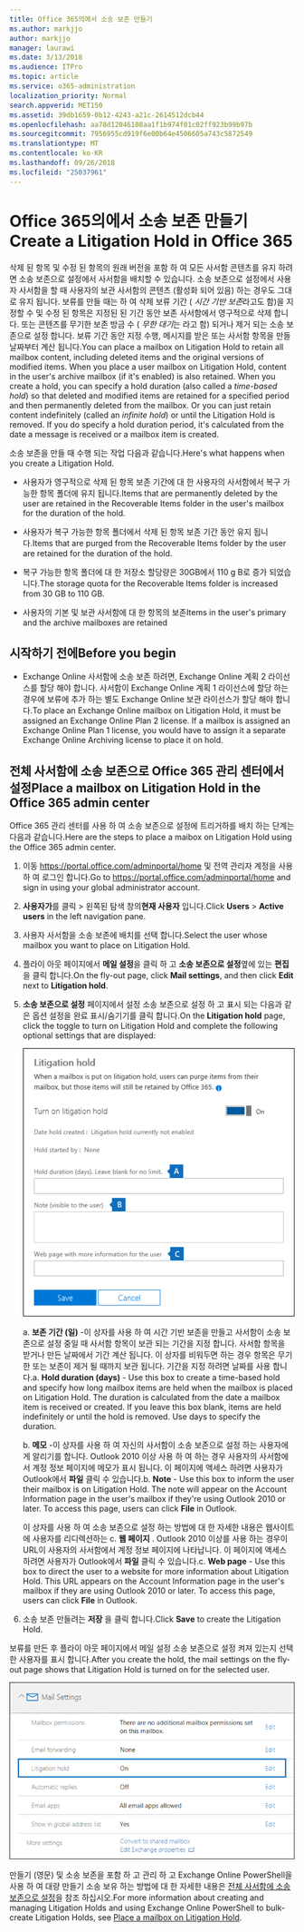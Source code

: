 ```yaml
---
title: Office 365의에서 소송 보존 만들기
ms.author: markjjo
author: markjjo
manager: laurawi
ms.date: 3/13/2018
ms.audience: ITPro
ms.topic: article
ms.service: o365-administration
localization_priority: Normal
search.appverid: MET150
ms.assetid: 39db1659-0b12-4243-a21c-2614512dcb44
ms.openlocfilehash: aa78d12046108aa1f1b974f01c02ff923b99b97b
ms.sourcegitcommit: 7956955cd919f6e00b64e4506605a743c5872549
ms.translationtype: MT
ms.contentlocale: ko-KR
ms.lasthandoff: 09/26/2018
ms.locfileid: "25037961"
---
```

# <a name="create-a-litigation-hold-in-office-365"></a><span data-ttu-id="9b606-102">Office 365의에서 소송 보존 만들기</span><span class="sxs-lookup"><span data-stu-id="9b606-102">Create a Litigation Hold in Office 365</span></span>

<span data-ttu-id="9b606-p101">삭제 된 항목 및 수정 된 항목의 원래 버전을 포함 하 여 모든 사서함 콘텐츠를 유지 하려면 소송 보존으로 설정에서 사서함을 배치할 수 있습니다. 소송 보존으로 설정에서 사용자 사서함을 할 때 사용자의 보관 사서함의 콘텐츠 (활성화 되어 있음) 하는 경우도 그대로 유지 됩니다. 보류를 만들 때는 하 여 삭제 보류 기간 ( *시간 기반 보존*라고도 함)을 지정할 수 및 수정 된 항목은 지정된 된 기간 동안 보존 사서함에서 영구적으로 삭제 합니다. 또는 콘텐츠를 무기한 보존 방금 수 ( *무한 대기*는 라고 함) 되거나 제거 되는 소송 보존으로 설정 합니다. 보류 기간 동안 지정 수행, 메시지를 받은 또는 사서함 항목을 만들 날짜부터 계산 됩니다.</span><span class="sxs-lookup"><span data-stu-id="9b606-p101">You can place a mailbox on Litigation Hold to retain all mailbox content, including deleted items and the original versions of modified items. When you place a user mailbox on Litigation Hold, content in the user's archive mailbox (if it's enabled) is also retained. When you create a hold, you can specify a hold duration (also called a *time-based hold*) so that deleted and modified items are retained for a specified period and then permanently deleted from the mailbox. Or you can just retain content indefinitely (called an *infinite hold*) or until the Litigation Hold is removed. If you do specify a hold duration period, it's calculated from the date a message is received or a mailbox item is created.</span></span> 
  
<span data-ttu-id="9b606-108">소송 보존을 만들 때 수행 되는 작업 다음과 같습니다.</span><span class="sxs-lookup"><span data-stu-id="9b606-108">Here's what happens when you create a Litigation Hold.</span></span>
  
- <span data-ttu-id="9b606-109">사용자가 영구적으로 삭제 된 항목 보존 기간에 대 한 사용자의 사서함에서 복구 가능한 항목 폴더에 유지 됩니다.</span><span class="sxs-lookup"><span data-stu-id="9b606-109">Items that are permanently deleted by the user are retained in the Recoverable Items folder in the user's mailbox for the duration of the hold.</span></span>
    
- <span data-ttu-id="9b606-110">사용자가 복구 가능한 항목 폴더에서 삭제 된 항목 보존 기간 동안 유지 됩니다.</span><span class="sxs-lookup"><span data-stu-id="9b606-110">Items that are purged from the Recoverable Items folder by the user are retained for the duration of the hold.</span></span>
    
- <span data-ttu-id="9b606-111">복구 가능한 항목 폴더에 대 한 저장소 할당량은 30GB에서 110 g B로 증가 되었습니다.</span><span class="sxs-lookup"><span data-stu-id="9b606-111">The storage quota for the Recoverable Items folder is increased from 30 GB to 110 GB.</span></span>
    
- <span data-ttu-id="9b606-112">사용자의 기본 및 보관 사서함에 대 한 항목의 보존</span><span class="sxs-lookup"><span data-stu-id="9b606-112">Items in the user's primary and the archive mailboxes are retained</span></span>
    
## <a name="before-you-begin"></a><span data-ttu-id="9b606-113">시작하기 전에</span><span class="sxs-lookup"><span data-stu-id="9b606-113">Before you begin</span></span>

- <span data-ttu-id="9b606-p102">Exchange Online 사서함에 소송 보존 하려면, Exchange Online 계획 2 라이선스를 할당 해야 합니다. 사서함이 Exchange Online 계획 1 라이선스에 할당 하는 경우에 보류에 추가 하는 별도 Exchange Online 보관 라이선스가 할당 해야 합니다.</span><span class="sxs-lookup"><span data-stu-id="9b606-p102">To place an Exchange Online mailbox on Litigation Hold, it must be assigned an Exchange Online Plan 2 license. If a mailbox is assigned an Exchange Online Plan 1 license, you would have to assign it a separate Exchange Online Archiving license to place it on hold.</span></span>
    

## <a name="place-a-mailbox-on-litigation-hold-in-the-office-365-admin-center"></a><span data-ttu-id="9b606-116">전체 사서함에 소송 보존으로 Office 365 관리 센터에서 설정</span><span class="sxs-lookup"><span data-stu-id="9b606-116">Place a mailbox on Litigation Hold in the Office 365 admin center</span></span>

<span data-ttu-id="9b606-117">Office 365 관리 센터를 사용 하 여 소송 보존으로 설정에 트리거하를 배치 하는 단계는 다음과 같습니다.</span><span class="sxs-lookup"><span data-stu-id="9b606-117">Here are the steps to place a maibox on Litigation Hold using the Office 365 admin center.</span></span>

1. <span data-ttu-id="9b606-118">이동 https://portal.office.com/adminportal/home 및 전역 관리자 계정을 사용 하 여 로그인 합니다.</span><span class="sxs-lookup"><span data-stu-id="9b606-118">Go to https://portal.office.com/adminportal/home and sign in using your global administrator account.</span></span>
2. <span data-ttu-id="9b606-119">**사용자가**를 클릭 > 왼쪽된 탐색 창의**현재 사용자** 입니다.</span><span class="sxs-lookup"><span data-stu-id="9b606-119">Click **Users** > **Active users** in the left navigation pane.</span></span>
3. <span data-ttu-id="9b606-120">사용자 사서함을 소송 보존에 배치를 선택 합니다.</span><span class="sxs-lookup"><span data-stu-id="9b606-120">Select the user whose mailbox you want to place on Litigation Hold.</span></span>
4. <span data-ttu-id="9b606-121">플라이 아웃 페이지에서 **메일 설정**을 클릭 하 고 **소송 보존으로 설정**옆에 있는 **편집** 을 클릭 합니다.</span><span class="sxs-lookup"><span data-stu-id="9b606-121">On the fly-out page, click **Mail settings**, and then click **Edit** next to **Litigation hold**.</span></span>
5. <span data-ttu-id="9b606-122">**소송 보존으로 설정** 페이지에서 설정 소송 보존으로 설정 하 고 표시 되는 다음과 같은 옵션 설정을 완료 표시/숨기기를 클릭 합니다.</span><span class="sxs-lookup"><span data-stu-id="9b606-122">On the **Litigation hold** page, click the toggle to turn on Litigation Hold and complete the following optional settings that are displayed:</span></span>
 
    ![O365_LitigationHold1.png](media/O365-LitigationHold1.png)

    <span data-ttu-id="9b606-p103">a. **보존 기간 (일)** -이 상자를 사용 하 여 시간 기반 보존을 만들고 사서함이 소송 보존으로 설정 중일 때 사서함 항목이 보관 되는 기간을 지정 합니다. 사서함 항목을 받거나 만든 날짜에서 기간 계산 됩니다. 이 상자를 비워두면 하는 경우 항목은 무기한 또는 보존이 제거 될 때까지 보관 됩니다. 기간을 지정 하려면 날짜를 사용 합니다.</span><span class="sxs-lookup"><span data-stu-id="9b606-p103">a. **Hold duration (days)** - Use this box to create a time-based hold and specify how long mailbox items are held when the mailbox is placed on Litigation Hold. The duration is calculated from the date a mailbox item is received or created. If you leave this box blank, items are held indefinitely or until the hold is removed. Use days to specify the duration.</span></span>
    
    <span data-ttu-id="9b606-p104">b. **메모** -이 상자를 사용 하 여 자신의 사서함이 소송 보존으로 설정 하는 사용자에 게 알리기를 합니다. Outlook 2010 이상 사용 하 여 하는 경우 사용자의 사서함에서 계정 정보 페이지에 메모가 표시 됩니다. 이 페이지에 액세스 하려면 사용자가 Outlook에서 **파일** 클릭 수 있습니다.</span><span class="sxs-lookup"><span data-stu-id="9b606-p104">b. **Note** - Use this box to inform the user their mailbox is on Litigation Hold. The note will appear on the Account Information page in the user's mailbox if they're using Outlook 2010 or later. To access this page, users can click **File** in Outlook.</span></span>
     
    <span data-ttu-id="9b606-p105">이 상자를 사용 하 여 소송 보존으로 설정 하는 방법에 대 한 자세한 내용은 웹사이트에 사용자를 리디렉션하는 c. **웹 페이지** . Outlook 2010 이상를 사용 하는 경우이 URL이 사용자의 사서함에서 계정 정보 페이지에 나타납니다. 이 페이지에 액세스 하려면 사용자가 Outlook에서 **파일** 클릭 수 있습니다.</span><span class="sxs-lookup"><span data-stu-id="9b606-p105">c. **Web page** - Use this box to direct the user to a website for more information about Litigation Hold. This URL appears on the Account Information page in the user's mailbox if they are using Outlook 2010 or later. To access this page, users can click **File** in Outlook.</span></span>
 
6. <span data-ttu-id="9b606-137">소송 보존 만들려는 **저장** 을 클릭 합니다.</span><span class="sxs-lookup"><span data-stu-id="9b606-137">Click **Save** to create the Litigation Hold.</span></span>

<span data-ttu-id="9b606-138">보류를 만든 후 플라이 아웃 페이지에서 메일 설정 소송 보존으로 설정 켜져 있는지 선택한 사용자를 표시 합니다.</span><span class="sxs-lookup"><span data-stu-id="9b606-138">After you create the hold, the mail settings on the fly-out page shows that Litigation Hold is turned on for the selected user.</span></span>

![O365_LitigationHold2.png](media/O365-LitigationHold2.png)

<span data-ttu-id="9b606-140">만들기 (영문) 및 소송 보존을 포함 하 고 관리 하 고 Exchange Online PowerShell을 사용 하 여 대량 만들기 소송 보유 하는 방법에 대 한 자세한 내용은 [전체 사서함에 소송 보존으로 설정](https://docs.microsoft.com/office365/SecurityCompliance/place-a-mailbox-on-litigation-hold)을 참조 하십시오.</span><span class="sxs-lookup"><span data-stu-id="9b606-140">For more information about creating and managing Litigation Holds and using Exchange Online PowerShell to bulk-create Litigation Holds, see [Place a mailbox on Litigation Hold](https://docs.microsoft.com/office365/SecurityCompliance/place-a-mailbox-on-litigation-hold).</span></span>
